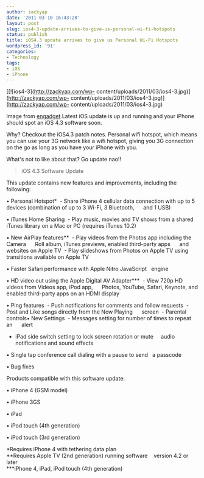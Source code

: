 ```yaml
---
author: zackyap
date: '2011-03-10 16:43:28'
layout: post
slug: ios4-3-update-arrives-to-give-us-personal-wi-fi-hotspots
status: publish
title: iOS4.3 update arrives to give us Personal Wi-Fi Hotspots
wordpress_id: '91'
categories:
- Technology
tags:
- iOS
- iPhone
---
```


[[![ios4-3](http://zackyap.com/wp-
content/uploads/2011/03/ios4-3.jpg)](http://zackyap.com/wp-
content/uploads/2011/03/ios4-3.jpg)](http://zackyap.com/wp-
content/uploads/2011/03/ios4-3.jpg)

Image from [engadget](http://engadget.com).Latest iOS update is up and running
and your iPhone should spot an iOS 4.3 software soon.

Why? Checkout the iOS4.3 patch notes. Personal wifi hotspot, which means you
can use your 3G network like a wifi hotspot, giving you 3G connection on the
go as long as you have your iPhone with you.

What's not to like about that? Go update nao!!

> iOS 4.3 Software Update

This update contains new features and improvements, including the following:

• Personal Hotspot*  - Share iPhone 4 cellular data connection with up to 5
devices (combination of up to 3 Wi-Fi, 3 Bluetooth,      and 1 USB)

• iTunes Home Sharing  - Play music, movies and TV shows from a shared iTunes
library on a Mac or PC (requires iTunes 10.2)

• New AirPlay features**  - Play videos from the Photos app including the
Camera      Roll album, iTunes previews, enabled third-party apps      and
websites on Apple TV  - Play slideshows from Photos on Apple TV using
transitions available on Apple TV

• Faster Safari performance with Apple Nitro JavaScript   engine

• HD video out using the Apple Digital AV Adapter***  - View 720p HD videos
from Videos app, iPod app,      Photos, YouTube, Safari, Keynote, and enabled
third-party apps on an HDMI display

• Ping features  - Push notifications for comments and follow requests  - Post
and Like songs directly from the Now Playing      screen  - Parental controls•
New Settings  - Messages setting for number of times to repeat an      alert
- iPad side switch setting to lock screen rotation or mute     audio
notifications and sound effects

• Single tap conference call dialing with a pause to send   a passcode

• Bug fixes

Products compatible with this software update:

• iPhone 4 (GSM model)

• iPhone 3GS

• iPad

• iPod touch (4th generation)

• iPod touch (3rd generation)

*Requires iPhone 4 with tethering data plan  
**Requires Apple TV (2nd generation) running software    version 4.2 or later  
***iPhone 4, iPad, iPod touch (4th generation)

